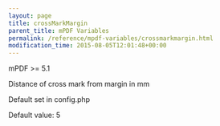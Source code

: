 ```yaml
---
layout: page
title: crossMarkMargin
parent_title: mPDF Variables
permalink: /reference/mpdf-variables/crossmarkmargin.html
modification_time: 2015-08-05T12:01:48+00:00
---
```


mPDF >= 5.1

Distance of cross mark from margin in mm

Default set in config.php

Default value: 5

